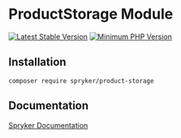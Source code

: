 # ProductStorage Module
[![Latest Stable Version](https://poser.pugx.org/spryker/product-storage/v/stable.svg)](https://packagist.org/packages/spryker/product-storage)
[![Minimum PHP Version](https://img.shields.io/badge/php-%3E%3D%208.1-8892BF.svg)](https://php.net/)

## Installation

```
composer require spryker/product-storage
```

## Documentation

[Spryker Documentation](https://spryker.github.io)
